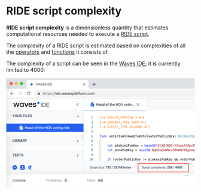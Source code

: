 # RIDE script complexity

**RIDE script complexity** is a dimensionless quantity that estimates computational resources needed to execute a [RIDE script](/ride/script.md).

The complexity of a RIDE script is estimated based on complexities of all the [operators](/ride/operators.md) and [functions](/ride/functions.md) it consists of.

The complexity of a script can be seen in the [Waves IDE](https://ide.wavesplatform.com); it is currently limited to 4000:

<img src="img/ride-script-complexity/script-complexity.png" width="700"/>

